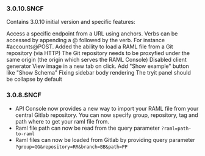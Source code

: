 ### 3.0.10.SNCF 
Contains 3.0.10 initial version and specific features:

Access a specific endpoint from a URL using anchors. Verbs can be accessed by appending a @ followed by the verb. For instance #accounts@POST.
Added the ability to load a RAML file from a Git repository (via HTTP) The Git repository needs to be proxyfied under the same origin (the origin which serves the RAML Console)
Disabled client generator
View image in a new tab on click.
Add "Show example" button like "Show Schema"
Fixing sidebar body rendering
The tryit panel should be collapse by default


### 3.0.8.SNCF 
 
 * API Console now provides a new way to import your RAML file from your central Gitlab repository. You can now specify group, repository, tag and path where to get your raml file from. 
 * Raml file path can now be read from the query parameter `?raml=path-to-raml` 
 * Raml files can now be loaded from Gitlab by providing query parameter `?group=GG&repository=RR&branch=BB&path=PP` 